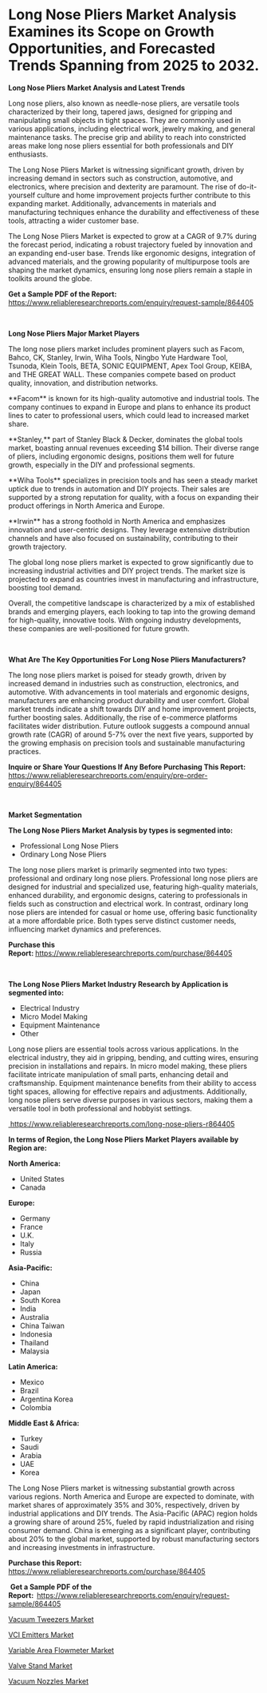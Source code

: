 <p><h1>Long Nose Pliers Market Analysis Examines its Scope on Growth Opportunities, and Forecasted Trends Spanning from 2025 to 2032.</h1></p><p><strong>Long Nose Pliers Market Analysis and Latest Trends</strong></p>
<p><p>Long nose pliers, also known as needle-nose pliers, are versatile tools characterized by their long, tapered jaws, designed for gripping and manipulating small objects in tight spaces. They are commonly used in various applications, including electrical work, jewelry making, and general maintenance tasks. The precise grip and ability to reach into constricted areas make long nose pliers essential for both professionals and DIY enthusiasts.</p><p>The Long Nose Pliers Market is witnessing significant growth, driven by increasing demand in sectors such as construction, automotive, and electronics, where precision and dexterity are paramount. The rise of do-it-yourself culture and home improvement projects further contribute to this expanding market. Additionally, advancements in materials and manufacturing techniques enhance the durability and effectiveness of these tools, attracting a wider customer base.</p><p>The Long Nose Pliers Market is expected to grow at a CAGR of 9.7% during the forecast period, indicating a robust trajectory fueled by innovation and an expanding end-user base. Trends like ergonomic designs, integration of advanced materials, and the growing popularity of multipurpose tools are shaping the market dynamics, ensuring long nose pliers remain a staple in toolkits around the globe.</p></p>
<p><strong>Get a Sample PDF of the Report:&nbsp;</strong> <a href="https://www.reliableresearchreports.com/enquiry/request-sample/864405?utm_campaign=121&utm_medium=2&utm_source=Github&utm_content=ia&utm_term=20022025&utm_id=long-nose-pliers">https://www.reliableresearchreports.com/enquiry/request-sample/864405</a></p>
<p>&nbsp;</p>
<p><strong>Long Nose Pliers Major Market Players</strong></p>
<p><p>The long nose pliers market includes prominent players such as Facom, Bahco, CK, Stanley, Irwin, Wiha Tools, Ningbo Yute Hardware Tool, Tsunoda, Klein Tools, BETA, SONIC EQUIPMENT, Apex Tool Group, KEIBA, and THE GREAT WALL. These companies compete based on product quality, innovation, and distribution networks.</p><p>**Facom** is known for its high-quality automotive and industrial tools. The company continues to expand in Europe and plans to enhance its product lines to cater to professional users, which could lead to increased market share.</p><p>**Stanley,** part of Stanley Black & Decker, dominates the global tools market, boasting annual revenues exceeding $14 billion. Their diverse range of pliers, including ergonomic designs, positions them well for future growth, especially in the DIY and professional segments.</p><p>**Wiha Tools** specializes in precision tools and has seen a steady market uptick due to trends in automation and DIY projects. Their sales are supported by a strong reputation for quality, with a focus on expanding their product offerings in North America and Europe.</p><p>**Irwin** has a strong foothold in North America and emphasizes innovation and user-centric designs. They leverage extensive distribution channels and have also focused on sustainability, contributing to their growth trajectory.</p><p>The global long nose pliers market is expected to grow significantly due to increasing industrial activities and DIY project trends. The market size is projected to expand as countries invest in manufacturing and infrastructure, boosting tool demand.</p><p>Overall, the competitive landscape is characterized by a mix of established brands and emerging players, each looking to tap into the growing demand for high-quality, innovative tools. With ongoing industry developments, these companies are well-positioned for future growth.</p></p>
<p>&nbsp;</p>
<p><strong>What Are The Key Opportunities For Long Nose Pliers Manufacturers?</strong></p>
<p><p>The long nose pliers market is poised for steady growth, driven by increased demand in industries such as construction, electronics, and automotive. With advancements in tool materials and ergonomic designs, manufacturers are enhancing product durability and user comfort. Global market trends indicate a shift towards DIY and home improvement projects, further boosting sales. Additionally, the rise of e-commerce platforms facilitates wider distribution. Future outlook suggests a compound annual growth rate (CAGR) of around 5-7% over the next five years, supported by the growing emphasis on precision tools and sustainable manufacturing practices.</p></p>
<p><strong>Inquire or Share Your Questions If Any Before Purchasing This Report:</strong> <a href="https://www.reliableresearchreports.com/enquiry/pre-order-enquiry/864405?utm_campaign=121&utm_medium=2&utm_source=Github&utm_content=ia&utm_term=20022025&utm_id=long-nose-pliers">https://www.reliableresearchreports.com/enquiry/pre-order-enquiry/864405</a></p>
<p>&nbsp;</p>
<p><strong>Market Segmentation</strong></p>
<p><strong>The Long Nose Pliers Market Analysis by types is segmented into:</strong></p>
<p><ul><li>Professional Long Nose Pliers</li><li>Ordinary Long Nose Pliers</li></ul></p>
<p><p>The long nose pliers market is primarily segmented into two types: professional and ordinary long nose pliers. Professional long nose pliers are designed for industrial and specialized use, featuring high-quality materials, enhanced durability, and ergonomic designs, catering to professionals in fields such as construction and electrical work. In contrast, ordinary long nose pliers are intended for casual or home use, offering basic functionality at a more affordable price. Both types serve distinct customer needs, influencing market dynamics and preferences.</p></p>
<p><strong>Purchase this Report:&nbsp;</strong><a href="https://www.reliableresearchreports.com/purchase/864405?utm_campaign=121&utm_medium=2&utm_source=Github&utm_content=ia&utm_term=20022025&utm_id=long-nose-pliers">https://www.reliableresearchreports.com/purchase/864405</a></p>
<p>&nbsp;</p>
<p><strong>The Long Nose Pliers Market Industry Research by Application is segmented into:</strong></p>
<p><ul><li>Electrical Industry</li><li>Micro Model Making</li><li>Equipment Maintenance</li><li>Other</li></ul></p>
<p><p>Long nose pliers are essential tools across various applications. In the electrical industry, they aid in gripping, bending, and cutting wires, ensuring precision in installations and repairs. In micro model making, these pliers facilitate intricate manipulation of small parts, enhancing detail and craftsmanship. Equipment maintenance benefits from their ability to access tight spaces, allowing for effective repairs and adjustments. Additionally, long nose pliers serve diverse purposes in various sectors, making them a versatile tool in both professional and hobbyist settings.</p></p>
<p><a href="https://www.reliableresearchreports.com/long-nose-pliers-r864405?utm_campaign=121&utm_medium=2&utm_source=Github&utm_content=ia&utm_term=20022025&utm_id=long-nose-pliers">&nbsp;https://www.reliableresearchreports.com/long-nose-pliers-r864405</a></p>
<p><strong>In terms of Region, the Long Nose Pliers Market Players available by Region are:</strong></p>
<p>
    <p> <strong> North America: </strong>
        <ul>
            <li>United States</li>
            <li>Canada</li>
        </ul>
        </p> 
    <p> <strong> Europe: </strong>
        <ul>
            <li>Germany</li>
            <li>France</li>
            <li>U.K.</li>
            <li>Italy</li>
            <li>Russia</li>
        </ul>
        </p> 
    <p> <strong> Asia-Pacific: </strong>
        <ul>
            <li>China</li>
            <li>Japan</li>
            <li>South Korea</li>
            <li>India</li>
            <li>Australia</li>
            <li>China Taiwan</li>
            <li>Indonesia</li>
            <li>Thailand</li>
            <li>Malaysia</li>
        </ul>
        </p> 
    <p> <strong> Latin America: </strong>
        <ul>
            <li>Mexico</li>
            <li>Brazil</li>
            <li>Argentina Korea</li>
            <li>Colombia</li>
        </ul>
        </p> 
    <p> <strong> Middle East & Africa: </strong>
        <ul>
            <li>Turkey</li>
            <li>Saudi</li>
            <li>Arabia</li>
            <li>UAE</li>
            <li>Korea</li>
        </ul>
    </p>
    </p>
<p><p>The Long Nose Pliers market is witnessing substantial growth across various regions. North America and Europe are expected to dominate, with market shares of approximately 35% and 30%, respectively, driven by industrial applications and DIY trends. The Asia-Pacific (APAC) region holds a growing share of around 25%, fueled by rapid industrialization and rising consumer demand. China is emerging as a significant player, contributing about 20% to the global market, supported by robust manufacturing sectors and increasing investments in infrastructure.</p></p>
<p><strong>Purchase this Report: </strong><a href="https://www.reliableresearchreports.com/purchase/864405?utm_campaign=121&utm_medium=2&utm_source=Github&utm_content=ia&utm_term=20022025&utm_id=long-nose-pliers">https://www.reliableresearchreports.com/purchase/864405</a></p>
<p>&nbsp;<strong>Get a Sample PDF of the Report:&nbsp;&nbsp;</strong><a href="https://www.reliableresearchreports.com/enquiry/request-sample/864405?utm_campaign=121&utm_medium=2&utm_source=Github&utm_content=ia&utm_term=20022025&utm_id=long-nose-pliers">https://www.reliableresearchreports.com/enquiry/request-sample/864405</a></p>
<p><strong></strong></p>
<p><p><a href="https://github.com/xtysizov/Market-Research-Report-List-1/blob/main/vacuum-tweezers-market.md?utm_campaign=121&utm_medium=2&utm_source=Github&utm_content=ia&utm_term=20022025&utm_id=long-nose-pliers">Vacuum Tweezers Market</a></p><p><a href="https://github.com/aiexisaliwan/Market-Research-Report-List-1/blob/main/vci-emitters-market.md?utm_campaign=121&utm_medium=2&utm_source=Github&utm_content=ia&utm_term=20022025&utm_id=long-nose-pliers">VCI Emitters Market</a></p><p><a href="https://github.com/vjorelaclliv/Market-Research-Report-List-1/blob/main/variable-area-flowmeter-market.md?utm_campaign=121&utm_medium=2&utm_source=Github&utm_content=ia&utm_term=20022025&utm_id=long-nose-pliers">Variable Area Flowmeter Market</a></p><p><a href="https://github.com/djembashote/Market-Research-Report-List-1/blob/main/valve-stand-market.md?utm_campaign=121&utm_medium=2&utm_source=Github&utm_content=ia&utm_term=20022025&utm_id=long-nose-pliers">Valve Stand Market</a></p><p><a href="https://github.com/xalatieusope/Market-Research-Report-List-1/blob/main/vacuum-nozzles-market.md?utm_campaign=121&utm_medium=2&utm_source=Github&utm_content=ia&utm_term=20022025&utm_id=long-nose-pliers">Vacuum Nozzles Market</a></p></p>